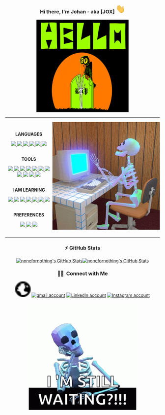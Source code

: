 <div align='center'>

### Hi there, I'm Johan - aka [JOX] <img alt="wave" width="30px" height="30px" width="20px" src="/assets/wave.gif" />

<img alt="hello" width="300px" height="300px" src="/assets/hello.gif"/>
</div>

---

<img alt="work-like-hell" align="right" width="350px" height="350px" src="/assets/tenor.gif" />

<br />

<div align='center'>

**LANGUAGES**

</div >

<div align='center'>

  <a href='https://devdocs.io/c/' target='_blank' rel='noopener' rel='noreferrer'>
    <img src='https://img.shields.io/badge/c%20-%2300599C.svg?&style=flat-square&logo=c&logoColor=white' />
  </a>
  <a href='https://www.w3schools.com/html/html_intro.asp' target='_blank' rel='noopener' rel='noreferrer'>
    <img src='https://img.shields.io/badge/html5%20-%23E34F26.svg?&style=flat-square&logo=html5&logoColor=white' />
  </a>
  <a href='https://css-tricks.com/' target='_blank' rel='noopener' rel='noreferrer'>
    <img src='https://img.shields.io/badge/css-%23239120.svg?&style=flat-square&logo=css3&logoColor=white' />
  </a>
    <a href='https://developer.mozilla.org/en-US/docs/Web/JavaScript' target='_blank' rel='noopener' rel='noreferrer'>
    <img src='https://img.shields.io/badge/javascript-%23F7DF1E.svg?&style=flat-square&logo=javascript&logoColor=white&labelColor=yellow' />
  </a>
      <a href='https://docs.oracle.com/en/java' target='_blank' rel='noopener' rel='noreferrer'>
    <img src='https://img.shields.io/badge/java-%23ED8B00.svg?&style=flat-square&logo=java&logoColor=white' />
  </a>
    <a href='https://www.python.org/' target='_blank' rel='noopener' rel='noreferrer'>
    <img src='https://img.shields.io/badge/python-%233776AB.svg?&style=flat-square&logo=python&logoColor=white' />
  </a>
  <!-- <a href='https://developer.mozilla.org/en-US/docs/Web/JavaScript' target='_blank' rel='noopener' rel='noreferrer'>
  <img src='https://img.shields.io/badge/-Jira-00979D?style=flat-square&logo=jira-software&logoColor=0052CC'/></a> -->

  </div>

<br />

<div align='center'>

**TOOLS**

  </div>

<div align='center'>
  <a href='https://helpx.adobe.com/xd/user-guide.html' target='_blank'  rel='noopener' rel='noreferrer'>
    <img src='https://img.shields.io/badge/adobe%20xd%20-%23FF26BE.svg?&style=flat-square&logo=adobe%20xd&logoColor=white' />
  </a>

  <a href='https://helpx.adobe.com/illustrator/user-guide.html' target='_blank' rel='noopener' rel='noreferrer'>
    <img src='https://img.shields.io/badge/adobe%20illustrator%20-%23FF9A00.svg?&style=flat-square&logo=adobe%20illustrator&logoColor=white' />
  </a>

  <a href='https://docs.github.com/en' target='_blank' rel='noopener' rel='noreferrer'>
  <img src="https://img.shields.io/badge/github%20-%23121011.svg?&style=flat-square&logo=github&logoColor=white"/>
  </a>

  <a href='https://git-scm.com' target='_blank' rel='noopener' rel='noreferrer'>
    <img src='https://img.shields.io/static/v1?label=&message=git&style=flat-square&logo=git&logoColor=f05032&color=black' />
  </a>

   <a href='https://dev.mysql.com/doc/' target='_blank' rel='noopener' rel='noreferrer'>
    <img src='https://img.shields.io/badge/mysql-%2300f.svg?&style=flat-square&logo=mysql&logoColor=white' />
  </a>

  <a href='https://firebase.google.com/docs' target='_blank' rel='noopener' rel='noreferrer'>
    <img src='https://img.shields.io/badge/firebase%20-%23039BE5.svg?&style=flat-square&logo=firebase' />
  </a>

  <a href='https://vercel.com/docs' target='_blank' rel='noopener' rel='noreferrer'>
    <img src='https://img.shields.io/badge/vercel%20-%23000000.svg?&style=flat-square&logo=vercel&logoColor=white' />
  </a>
  
  <a href='https://nodejs.org/en/docs/' target='_blank' rel='noopener' rel='noreferrer'>
    <img src='https://img.shields.io/badge/node.js%20-%2343853D.svg?&style=flat-square&logo=node.js&logoColor=white' />
  </a>

  <a href='https://www.virtualbox.org/wiki/Documentation' target='_blank' rel='noopener' rel='noreferrer'>
  <img src='https://img.shields.io/badge/VirtualBox-%183A61.svg?style=flat-square&logo=VirtualBox&logoColor=0052CC'/></a>

  <a href='https://www.arduino.cc/en/main/docs' target='_blank' rel='noopener' rel='noreferrer'>
   <img src="https://img.shields.io/badge/-Arduino-00979D?style=flat-square&logo=Arduino&logoColor=white"/>
  </a>
  
  <a href='https://nodered.org/docs/' target='_blank' rel='noopener' rel='noreferrer'>
    <img src='https://img.shields.io/badge/Node-RED-8F0000.svg?style=flat-square&logo=node-red&logoColor=white' />
  </a>

  </div>

<br />

  <div align='center'>

**I AM LEARNING**

  </div>

  <div align='center'>

  <a href='https://redux.js.org/' target='_blank' rel='noopener' rel='noreferrer'>
    <img src="https://img.shields.io/badge/redux%20-%23593d88.svg?&style=flat-square&logo=redux&logoColor=white">
  </a>
  
  <a href='https://jquery.com/' target='_blank' rel='noopener' rel='noreferrer'>
    <img src="https://img.shields.io/badge/jquery%20-%230769AD.svg?&style=flat-square&logo=jquery&logoColor=white"></a>

  <a href='https://sass-lang.com/documentation' target='_blank' rel='noopener' rel='noreferrer'>
    <img src="https://img.shields.io/badge/SASS%20-hotpink.svg?&style=flat-square&logo=SASS&logoColor=white"/>
  </a>

  <a href='https://getbootstrap.com/' target='_blank' rel='noopener' rel='noreferrer'>
    <img src='https://img.shields.io/static/v1?label=&message=Bootstrap&style=flat-square&logo=bootstrap&logoColor=563d7c&color=black' />
  </a>

  <a href='https://reactjs.org/' target='_blank' rel='noopener' rel='noreferrer'>
    <img src='<img src="https://img.shields.io/badge/bootstrap%20-%23563D7C.svg?&style=flat-square&logo=bootstrap&logoColor=white"/>' />
  </a>

  <a href='https://reactjs.org/docs/getting-started.html' target='_blank' rel='noopener' rel='noreferrer'>
    <img src='https://img.shields.io/badge/react%20-%2320232a.svg?style=flat-square&logo=react&logoColor=%2361DAFB' />
  </a>
  <a href='https://reactnative.dev/docs/getting-started' target='_blank' rel='noopener' rel='noreferrer'>
    <img src='https://img.shields.io/badge/react_native%20-%2320232a.svg?&style=flat-square&logo=react&logoColor=%2361DAFB' />
  </a>
  <!-- <a href='https://en.wikipedia.org/wiki/Cryptography' target='_blank' rel='noopener' rel='noreferrer'>
    <img src='https://img.shields.io/badge/letsencrypt-003A70.svg?style=flat-square&logo=Crytography&logoColor=2361DAFB' /> </a> -->
  </div>

<br />

  <div align='center'>

**PREFERENCES**

<a href='https://docs.microsoft.com/en-us/windows/' target='_blank' rel='noopener' rel='noreferrer'>
  <img src='https://img.shields.io/static/v1?label=OS&message=Windows&color=0078D6&logo=windows&logoColor=white&style=flat-square'/>
  </a>
  <a href='https://code.visualstudio.com/' target='_blank' rel='noopener' rel='noreferrer'>
  <img src='https://img.shields.io/badge/Editor-VSCode-blue?style=flat-square&logo=visual-studio-code&logoColor=white' />
  </a>
  <a href='https://devdocs.io/c/' target='_blank' rel='noopener' rel='noreferrer'>
 <img src='https://img.shields.io/static/v1?label=Language&message=C&color=2300599C&style=flat-square&logo=C' />
  </a>

  </div>

<br />

---

<div align='center'>

### :zap: GitHub Stats

<a href=""><img height="137.3px" alt="nonefornothing's GitHub Stats" src="https://github-readme-stats-gamma-eosin.vercel.app/api?username=nonefornothing&hide_title=true&hide_border=true&show_icons=true&include_all_commits=true&count_private=true&line_height=21&text_color=000&icon_color=000&bg_color=0,ea6161,ffc64d,fffc4d,52fa5a&theme=graywhite" /><!-- wi*quL3fcV --><img height="137.3px" alt="nonefornothing's GitHub Stats" src="https://github-readme-stats-gamma-eosin.vercel.app/api/top-langs/?username=nonefornothing&hide=html&hide_title=true&hide_border=true&layout=compact&langs_count=7&exclude_repo=comp426&text_color=000&icon_color=fff&bg_color=0,52fa5a,4dfcff,c64dff&theme=graywhite" /></a>

### 🤝🏻 &nbsp;Connect with Me

<p align="center"> 
<a href="" target="_blank"><img alt="personal website" width="50px" height="50px" margin-right="50px" src="https://raw.githubusercontent.com/iconic/open-iconic/master/svg/globe.svg" ></a>
<a href="mailto:ambaritajohan10@gmail.com" target="_blank"><img alt="gmail account" width="50px" height="50px" margin-right="50px" src="https://cdn.jsdelivr.net/npm/simple-icons@v3/icons/gmail.svg" /></a>
<a href="https://www.linkedin.com/in/johan-ambarita-bb7bab148/" target="_blank"><img alt="LinkedIn account" width="50px" height="50px" margin-right="50px" src="https://cdn.jsdelivr.net/npm/simple-icons@v3/icons/linkedin.svg" /></a>
<a href="https://www.instagram.com/joxambarita/" target="_blank"><img alt="Instagram account" width="50px" height="50px" margin-right="50px" src="https://cdn.jsdelivr.net/npm/simple-icons@v3/icons/instagram.svg" /></a></p>

<img alt="waiting-skeleton" width="350px" height="350px" src="/assets/waiting-HD.gif" />

<br />

</div>

<!-- START gadpp -->
